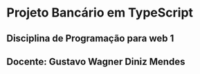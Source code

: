 
# Projeto Bancário em TypeScript
## Disciplina de Programação para web 1
## Docente: Gustavo Wagner Diniz Mendes
